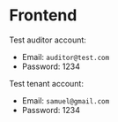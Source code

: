 # Frontend

Test auditor account:
- Email: `auditor@test.com`
- Password: 1234

Test tenant account:
- Email: `samuel@gmail.com`
- Password: 1234
